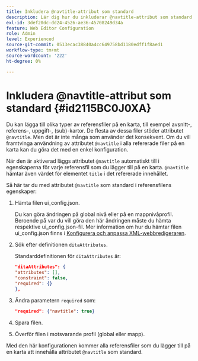 ```yaml
---
title: Inkludera @navtitle-attribut som standard
description: Lär dig hur du inkluderar @navtitle-attribut som standard
exl-id: 3def20dc-dd24-4526-ae36-45708249d34a
feature: Web Editor Configuration
role: Admin
level: Experienced
source-git-commit: 0513ecac38840a4cc649758bd1180edff1f8aed1
workflow-type: tm+mt
source-wordcount: '222'
ht-degree: 0%

---
```


# Inkludera @navtitle-attribut som standard {#id2115BC0J0XA}

Du kan lägga till olika typer av referensfiler på en karta, till exempel avsnitt-, referens-, uppgift-, \(sub\)-kartor. De flesta av dessa filer stöder attributet `@navtitle`. Men det är inte många som använder det konsekvent. Om du vill framtvinga användning av attributet `@navtitle` i alla refererade filer på en karta kan du göra det med en enkel konfiguration.

När den är aktiverad läggs attributet `@navtitle` automatiskt till i egenskaperna för varje referensfil som du lägger till på en karta. `@navtitle` hämtar även värdet för elementet `title` i det refererade innehållet.

Så här tar du med attributet `@navtitle` som standard i referensfilens egenskaper:

1. Hämta filen ui\_config.json.

   Du kan göra ändringen på global nivå eller på en mappnivåprofil. Beroende på var du vill göra den här ändringen måste du hämta respektive ui\_config.json-fil. Mer information om hur du hämtar filen ui\_config.json finns i [Konfigurera och anpassa XML-webbredigeraren](conf-folder-level.md#id2065G300O5Z).

1. Sök efter definitionen `ditaAttributes`.

   Standarddefinitionen för `ditaAttributes` är:

   ```json
   "ditaAttributes": {
   "attributes": [],
   "constraint": false,
   "required": {}
   },
   ```

1. Ändra parametern `required` som:

   ```json
   "required": {"navtitle": true}
   ```

1. Spara filen.

1. Överför filen i motsvarande profil \(global eller mapp\).


Med den här konfigurationen kommer alla referensfiler som du lägger till på en karta att innehålla attributet `@navtitle` som standard.
